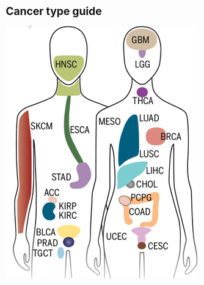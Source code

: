 # Cancer type guide
<p align="center">
  <img src="https://github.com/qtt-alessandro/INTERNSHIP-CINECA/blob/main/Cluster%20Profiler%20Enrichment/outuput_data/cancer_types_guide.jpg" />
</p>
